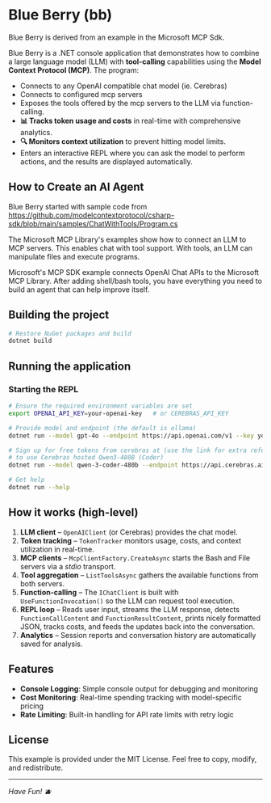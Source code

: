 # Blue Berry (bb)

Blue Berry is derived from an example in the Microsoft MCP Sdk.

Blue Berry is a .NET console application that demonstrates how to combine a large language model (LLM) with **tool-calling**
capabilities using the **Model Context Protocol (MCP)**. The program:

* Connects to any OpenAI compatible chat model (ie. Cerebras) 
* Connects to configured mcp servers
* Exposes the tools offered by the mcp servers to the LLM via function-calling.
* **📊 Tracks token usage and costs** in real-time with comprehensive analytics.
* **🔍 Monitors context utilization** to prevent hitting model limits.
* Enters an interactive REPL where you can ask the model to perform actions, and the results are displayed
  automatically.

## How to Create an AI Agent

Blue Berry started with sample code from https://github.com/modelcontextprotocol/csharp-sdk/blob/main/samples/ChatWithTools/Program.cs

The Microsoft MCP Library's examples show how to connect an LLM to MCP servers. This enables chat with tool support. With tools, an LLM can manipulate files and
execute programs.

Microsoft's MCP SDK example connects OpenAI Chat APIs to the Microsoft MCP Library. After adding shell/bash tools, you have everything you need to build an agent
that can help improve itself.

## Building the project

```bash
# Restore NuGet packages and build
dotnet build
```

## Running the application

### Starting the REPL

```bash
# Ensure the required environment variables are set
export OPENAI_API_KEY=your-openai-key   # or CEREBRAS_API_KEY

# Provide model and endpoint (the default is ollama)
dotnet run --model gpt-4o --endpoint https://api.openai.com/v1 --key your-key

# Sign up for free tokens from cerebras at (use the link for extra referral tokens) https://cloud.cerebras.ai?referral_code=y3wvtcmy
# to use Cerebras hosted Qwen3-480B (Coder)
dotnet run --model qwen-3-coder-480b --endpoint https://api.cerebras.ai/v1 --key $CEREBRAS_API_KEY

# Get help
dotnet run --help
```

## How it works (high-level)

1. **LLM client** – `OpenAIClient` (or Cerebras) provides the chat model.
2. **Token tracking** – `TokenTracker` monitors usage, costs, and context utilization in real-time.
3. **MCP clients** – `McpClientFactory.CreateAsync` starts the Bash and File servers via a *stdio* transport.
4. **Tool aggregation** – `ListToolsAsync` gathers the available functions from both servers.
5. **Function-calling** – The `IChatClient` is built with `UseFunctionInvocation()` so the LLM can request tool
   execution.
6. **REPL loop** – Reads user input, streams the LLM response, detects `FunctionCallContent` and
   `FunctionResultContent`, prints nicely formatted JSON, tracks costs, and feeds the updates back into the
   conversation.
7. **Analytics** – Session reports and conversation history are automatically saved for analysis.

## Features

- **Console Logging**: Simple console output for debugging and monitoring
- **Cost Monitoring**: Real-time spending tracking with model-specific pricing
- **Rate Limiting**: Built-in handling for API rate limits with retry logic

## License

This example is provided under the MIT License. Feel free to copy, modify, and redistribute.

---
*Have Fun! 🫐*
